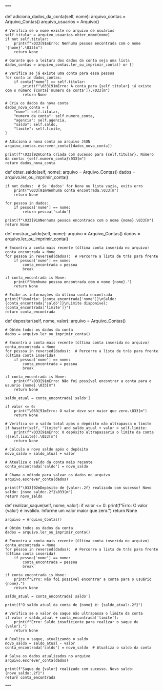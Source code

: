 """
    
   
  def adiciona_dados_da_conta(self, nome):
    arquivo_contas = Arquivo_Contas()
    arquivo_usuarios = Arquivo()

    # Verifica se o nome existe no arquivo de usuários
    self.titular = arquivo_usuarios.obter_nome(nome)
    if not self.titular:
        print(f"\033[91mErro: Nenhuma pessoa encontrada com o nome '{nome}'.\033[m")
        return None

    # Garante que a leitura dos dados da conta seja uma lista
    dados_contas = arquivo_contas.ler_ou_imprimir_conta() or []

    # Verifica se já existe uma conta para essa pessoa
    for conta in dados_contas:
        if conta["nome"] == self.titular:
            print(f"\033[91mErro: A conta para {self.titular} já existe com o número {conta['numero da conta']}.\033[m")
            return None

    # Cria os dados da nova conta
    dados_nova_conta = {
        "nome": self.titular,
        "numero da conta": self.numero_conta,
        "agencia": self.agencia,
        "saldo": self.saldo,
        "limite": self.limite,
    }

    # Adiciona a nova conta ao arquivo JSON
    arquivo_contas.escrever_conta([dados_nova_conta])

    print(f"\033[92mConta criada com sucesso para {self.titular}. Número da conta: {self.numero_conta}\033[m")
    return dados_nova_conta


    
  def obter_saldo(self, nome):
    arquivo = Arquivo_Contas()
    dados = arquivo.ler_ou_imprimir_conta()

    if not dados:  # Se 'dados' for None ou lista vazia, evita erro
        print("\033[91mNenhuma conta encontrada.\033[m")
        return None
    
    for pessoa in dados:
        if pessoa['nome'] == nome:
            return pessoa['saldo']
    
    print(f"\033[91mNenhuma pessoa encontrada com o nome {nome}.\033[m")
    return None

    
    
  def mostrar_saldo(self, nome):
    arquivo = Arquivo_Contas()
    dados = arquivo.ler_ou_imprimir_conta()

    # Encontra a conta mais recente (última conta inserida no arquivo)
    conta_encontrada = None
    for pessoa in reversed(dados):  # Percorre a lista de trás para frente
        if pessoa['nome'] == nome:
            conta_encontrada = pessoa
            break

    if conta_encontrada is None:
        print(f"Nenhuma pessoa encontrada com o nome {nome}.")
        return None

    # Exibe as informações da última conta encontrada
    print(f"Usuário: {conta_encontrada['nome']}\nSaldo: {conta_encontrada['saldo']}\nLimite disponível: {conta_encontrada['limite']}")
    return conta_encontrada


  def depositar(self, nome, valor):
    arquivo = Arquivo_Contas()

    # Obtém todos os dados da conta
    dados = arquivo.ler_ou_imprimir_conta()

    # Encontra a conta mais recente (última conta inserida no arquivo)
    conta_encontrada = None
    for pessoa in reversed(dados):  # Percorre a lista de trás para frente (última conta inserida)
        if pessoa['nome'] == nome:
            conta_encontrada = pessoa
            break

    if conta_encontrada is None:
        print(f"\033[91mErro: Não foi possível encontrar a conta para o usuário {nome}.\033[m")
        return None
    
    saldo_atual = conta_encontrada['saldo']

    if valor <= 0:
        print("\033[91mErro: O valor deve ser maior que zero.\033[m")
        return None

    # Verifica se o saldo total após o depósito não ultrapassa o limite
    if hasattr(self, "limite") and saldo_atual + valor > self.limite:
        print(f"\033[91mErro: O depósito ultrapassaria o limite da conta ({self.limite}).\033[m")
        return None

    # Calcula o novo saldo após o depósito
    novo_saldo = saldo_atual + valor

    # Atualiza o saldo da conta mais recente
    conta_encontrada['saldo'] = novo_saldo

    # Chama o método para salvar os dados no arquivo
    arquivo.escrever_conta(dados)

    print(f"\033[92mDepósito de {valor:.2f} realizado com sucesso! Novo saldo: {novo_saldo:.2f}\033[m")
    return novo_saldo

    
  def realizar_saque(self, nome, valor):
    if valor <= 0:
        print(f"Erro: O valor {valor} é inválido. Informe um valor maior que zero.")
        return None

    arquivo = Arquivo_Contas()
    
    # Obtém todos os dados da conta
    dados = arquivo.ler_ou_imprimir_conta()

    # Encontra a conta mais recente (última conta inserida no arquivo)
    conta_encontrada = None
    for pessoa in reversed(dados):  # Percorre a lista de trás para frente (última conta inserida)
        if pessoa['nome'] == nome:
            conta_encontrada = pessoa
            break

    if conta_encontrada is None:
        print(f"Erro: Não foi possível encontrar a conta para o usuário {nome}.")
        return None

    saldo_atual = conta_encontrada['saldo']

    print(f"O saldo atual da conta de {nome} é: {saldo_atual:.2f}")

    # Verifica se o valor de saque não ultrapassa o limite da conta
    if valor > saldo_atual + conta_encontrada['limite']:
        print(f"Erro: Saldo insuficiente para realizar o saque de {valor}.")
        return None

    # Realiza o saque, atualizando o saldo
    novo_saldo = saldo_atual - valor
    conta_encontrada['saldo'] = novo_saldo  # Atualiza o saldo da conta

    # Salva os dados atualizados no arquivo
    arquivo.escrever_conta(dados)

    print(f"Saque de {valor} realizado com sucesso. Novo saldo: {novo_saldo:.2f}")
    return conta_encontrada




"""